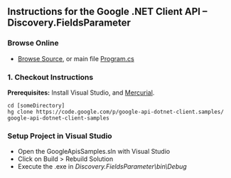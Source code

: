## Instructions for the Google .NET Client API – Discovery.FieldsParameter

### Browse Online

*   [Browse Source](http://code.google.com/p/google-api-dotnet-client/source/browse/?repo=samples#hg%2FDiscovery.FieldsParameter), or main file [Program.cs](http://code.google.com/p/google-api-dotnet-client/source/browse/Discovery.FieldsParameter/Program.cs?repo=samples)

### 1. Checkout Instructions

**Prerequisites:** Install Visual Studio, and [Mercurial](http://www.mercurial-scm.org/).

```
cd [someDirectory] 
hg clone https://code.google.com/p/google-api-dotnet-client.samples/ google-api-dotnet-client-samples
```

### Setup Project in Visual Studio

*   Open the GoogleApisSamples.sln with Visual Studio
*   Click on Build > Rebuild Solution
*   Execute the .exe in _Discovery.FieldsParameter\bin\Debug_
